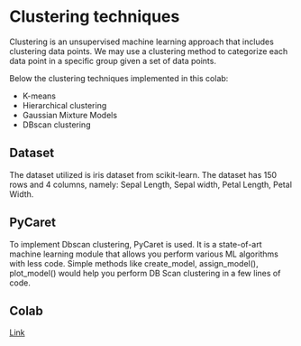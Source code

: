 # Clustering techniques

Clustering is an unsupervised machine learning approach that includes clustering data points.
We may use a clustering method to categorize each data point in a specific group given a set of data points.

Below the clustering techniques implemented in this colab:

* K-means
* Hierarchical clustering
* Gaussian Mixture Models
* DBscan clustering

## Dataset

The dataset utilized is iris dataset from scikit-learn. The dataset has 150 rows and 4 columns, namely: Sepal Length, Sepal width, Petal Length, Petal Width.

## PyCaret

To implement Dbscan clustering, PyCaret is used.
It is a state-of-art machine learning module that allows you perform various ML algorithms with less code. 
Simple methods like create_model, assign_model(), plot_model() would help you perform DB Scan clustering in a few lines of code.

## Colab

[Link](https://colab.research.google.com/drive/1gMVa-kiDEwW9naaRBH_v7hKBD3XW1CU3?usp=sharing)

